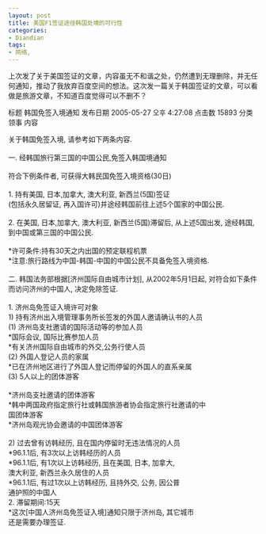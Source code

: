 ```yaml
---
layout: post
title: 美国F1签证途径韩国处境的可行性
categories:
- Diandian
tags:
- 网络, 
---
```

<p>上次发了关于美国签证的文章，内容虽无不和谐之处，仍然遭到无理删除，并无任何通知，推动了我放弃百度空间的想法。这次发一篇关于韩国签证的文章，可以看做是旅游文章，不知道百度觉得可以不删不？</p>
<p> 标题 韩国免签入境通知 发布日期 2005-05-27 오후 4:27:08 点击数 15893 分类 领事 内容 </p>
<p>关于韩国免签入境, 请参考如下两条内容.<br /> <br /> 一. 经韩国旅行第三国的中国公民,免签入韩国境通知<br /> <br /> 符合下例条件者, 可获得大韩民国免签入境资格(30日)<br /> <br /> 1. 持有美国, 日本,加拿大, 澳大利亚, 新西兰(5国)签证<br /> (包括永久居留证, 再入国许可)并途经韩国前往上述5个国家的中国公民.<br /> <br /> 2. 在美国, 日本,加拿大, 澳大利亚, 新西兰(5国)滞留后, 从上述5国出发, 途经韩国,到中国或第三国的中国公民.<br /> <br /> *许可条件:持有30天之内出国的预定联程机票<br /> *注意:旅行路线为中国-韩国-中国的中国公民不具备免签入境资格.<br /> <br /> 二. 韩国法务部根据[济州国际自由城市计划], 从2002年5月1日起, 对符合如下条件而访问济州的中国人, 决定免除签证.<br /> <br /> 1. 济州岛免签证入境许可对象<br /> 1) 持有济州出入境管理事务所长签发的外国人邀请确认书的人员<br /> (1) 济州岛支社邀请的国际活动等的参加人员<br /> *国际会议, 国际比赛参加人员<br /> *有关济州国际自由城市的外交,公务行使人员<br /> (2) 外国人登记人员的家属<br /> *已在济州地区进行了外国人登记而停留的外国人的直系亲属<br /> (3) 5人以上的团体游客<br /> <br /> *济州岛支社邀请的团体游客<br /> *韩中两国政府指定旅行社或韩国旅游者协会指定旅行社邀请的中<br /> 国团体游客<br /> *济州岛观光协会邀请的中国团体游客<br /> <br /> 2) 过去曾有访韩经历, 且在国内停留时无违法情况的人员<br /> *96.1.1后, 有3次以上访韩经历的人员<br /> *96.1.1后, 有1次以上访韩经历, 且在美国, 日本, 加拿大,<br /> 澳大利亚, 新西兰永久居住的人员<br /> *96.1.1后, 有过1次以上访韩经历, 且持外交, 公务, 因公普<br /> 通护照的中国人<br /> 2. 滞留期间:15天<br /> *这次[中国人济州岛免签证入境]通知只限于济州岛, 其它城市<br /> 还是需要办理签证.</p>
<p> </p>
<p></p>